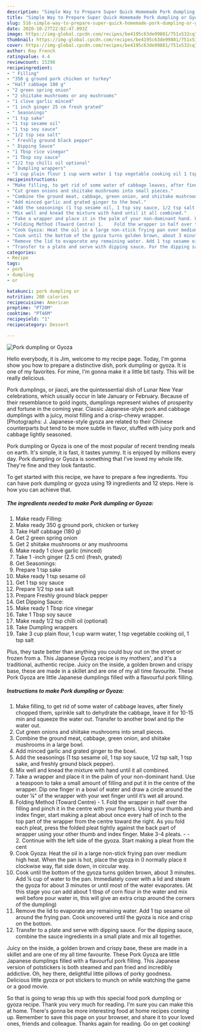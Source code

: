 ```yaml
---
description: "Simple Way to Prepare Super Quick Homemade Pork dumpling or Gyoza"
title: "Simple Way to Prepare Super Quick Homemade Pork dumpling or Gyoza"
slug: 516-simple-way-to-prepare-super-quick-homemade-pork-dumpling-or-gyoza
date: 2020-10-27T22:02:47.093Z
image: https://img-global.cpcdn.com/recipes/be4195c63de99881/751x532cq70/pork-dumpling-or-gyoza-recipe-main-photo.jpg
thumbnail: https://img-global.cpcdn.com/recipes/be4195c63de99881/751x532cq70/pork-dumpling-or-gyoza-recipe-main-photo.jpg
cover: https://img-global.cpcdn.com/recipes/be4195c63de99881/751x532cq70/pork-dumpling-or-gyoza-recipe-main-photo.jpg
author: Ray French
ratingvalue: 4.4
reviewcount: 15298
recipeingredient:
- " Filling"
- "350 g ground pork chicken or turkey"
- "Half cabbage 180 g"
- "2 green spring onion"
- "2 shiitake mushrooms or any mushrooms"
- "1 clove garlic minced"
- "1 inch ginger 25 cm fresh grated"
- " Seasonings"
- "1 tsp sake"
- "1 tsp sesame oil"
- "1 tsp soy sauce"
- "1/2 tsp sea salt"
- " Freshly ground black pepper"
- " Dipping Sauce"
- "1 Tbsp rice vinegar"
- "1 Tbsp soy sauce"
- "1/2 tsp chilli oil optional"
- " Dumpling wrappers"
- "3 cup plain flour 1 cup warm water 1 tsp vegetable cooking oil 1 tsp salt"
recipeinstructions:
- "Make filling, to get rid of some water of cabbage leaves, after finely chopped them, sprinkle salt to dehydrate the cabbage, leave it for 10-15 min and squeeze the water out. Transfer to another bowl and tip the water out."
- "Cut green onions and shiitake mushrooms into small pieces."
- "Combine the ground meat, cabbage, green onion, and shiitake mushrooms in a large bowl."
- "Add minced garlic and grated ginger to the bowl."
- "Add the seasonings (1 tsp sesame oil, 1 tsp soy sauce, 1/2 tsp salt, 1 tsp sake, and freshly ground black pepper)."
- "Mix well and knead the mixture with hand until it all combined."
- "Take a wrapper and place it in the palm of your non-dominant hand. Use a teaspoon to take a small amount of filling and put it in the centre of the wrapper. Dip one finger in a bowl of water and draw a circle around the outer ¼” of the wrapper with your wet finger until it’s wet all around."
- "Folding Method (Toward Centre) 1.	Fold the wrapper in half over the filling and pinch it in the centre with your fingers. Using your thumb and index finger, start making a pleat about once every half of inch to the top part of the wrapper from the centre toward the right. As you fold each pleat, press the folded pleat tightly against the back part of wrapper using your other thumb and index finger. Make 3-4 pleats.  2.	Continue with the left side of the gyoza. Start making a pleat from the cent"
- "Cook Gyoza: Heat the oil in a large non-stick frying pan over medium high heat. When the pan is hot, place the gyoza in (I normally place it clockwise way, flat side down, in circular way."
- "Cook until the bottom of the gyoza turns golden brown, about 3 minutes. Add ¼ cup of water to the pan. Immediately cover with a lid and steam the gyoza for about 3 minutes or until most of the water evaporates. (At this stage you can add about 1 tbsp of corn flour in the water and mix well before pour water in, this will give an extra crisp around the corners of the dumpling)"
- "Remove the lid to evaporate any remaining water. Add 1 tsp sesame oil around the frying pan. Cook uncovered until the gyoza is nice and crisp on the bottom."
- "Transfer to a plate and serve with dipping sauce. For the dipping sauce, combine the sauce ingredients in a small plate and mix all together."
categories:
- Recipe
tags:
- pork
- dumpling
- or

katakunci: pork dumpling or 
nutrition: 200 calories
recipecuisine: American
preptime: "PT20M"
cooktime: "PT46M"
recipeyield: "1"
recipecategory: Dessert

---
```



![Pork dumpling or Gyoza](https://img-global.cpcdn.com/recipes/be4195c63de99881/751x532cq70/pork-dumpling-or-gyoza-recipe-main-photo.jpg)

Hello everybody, it is Jim, welcome to my recipe page. Today, I'm gonna show you how to prepare a distinctive dish, pork dumpling or gyoza. It is one of my favorites. For mine, I'm gonna make it a little bit tasty. This will be really delicious.

Pork dumplings, or jiaozi, are the quintessential dish of Lunar New Year celebrations, which usually occur in late January or February. Because of their resemblance to gold ingots, dumplings represent wishes of prosperity and fortune in the coming year. Classic Japanese-style pork and cabbage dumplings with a juicy, moist filling and a crisp-chewy wrapper.[Photographs: J. Japanese-style gyoza are related to their Chinese counterparts but tend to be more subtle in flavor, stuffed with juicy pork and cabbage lightly seasoned.

Pork dumpling or Gyoza is one of the most popular of recent trending meals on earth. It's simple, it is fast, it tastes yummy. It is enjoyed by millions every day. Pork dumpling or Gyoza is something that I've loved my whole life. They're fine and they look fantastic.


To get started with this recipe, we have to prepare a few ingredients. You can have pork dumpling or gyoza using 19 ingredients and 12 steps. Here is how you can achieve that.

<!--inarticleads1-->

##### The ingredients needed to make Pork dumpling or Gyoza:

1. Make ready  Filling:
1. Make ready 350 g ground pork, chicken or turkey
1. Take Half cabbage (180 g)
1. Get 2 green spring onion
1. Get 2 shiitake mushrooms or any mushrooms
1. Make ready 1 clove garlic (minced)
1. Take 1 -inch ginger (2.5 cm) (fresh, grated)
1. Get  Seasonings:
1. Prepare 1 tsp sake
1. Make ready 1 tsp sesame oil
1. Get 1 tsp soy sauce
1. Prepare 1/2 tsp sea salt
1. Prepare  Freshly ground black pepper
1. Get  Dipping Sauce:
1. Make ready 1 Tbsp rice vinegar
1. Take 1 Tbsp soy sauce
1. Make ready 1/2 tsp chilli oil (optional)
1. Take  Dumpling wrappers
1. Take 3 cup plain flour, 1 cup warm water, 1 tsp vegetable cooking oil, 1 tsp salt


Plus, they taste better than anything you could buy out on the street or frozen from a. This Japanese Gyoza recipe is my mothers&#39;, and it&#39;s a traditional, authentic recipe. Juicy on the inside, a golden brown and crispy base, these are made in a skillet and are one of my all time favourite. These Pork Gyoza are little Japanese dumplings filled with a flavourful pork filling. 

<!--inarticleads2-->

##### Instructions to make Pork dumpling or Gyoza:

1. Make filling, to get rid of some water of cabbage leaves, after finely chopped them, sprinkle salt to dehydrate the cabbage, leave it for 10-15 min and squeeze the water out. Transfer to another bowl and tip the water out.
1. Cut green onions and shiitake mushrooms into small pieces.
1. Combine the ground meat, cabbage, green onion, and shiitake mushrooms in a large bowl.
1. Add minced garlic and grated ginger to the bowl.
1. Add the seasonings (1 tsp sesame oil, 1 tsp soy sauce, 1/2 tsp salt, 1 tsp sake, and freshly ground black pepper).
1. Mix well and knead the mixture with hand until it all combined.
1. Take a wrapper and place it in the palm of your non-dominant hand. Use a teaspoon to take a small amount of filling and put it in the centre of the wrapper. Dip one finger in a bowl of water and draw a circle around the outer ¼” of the wrapper with your wet finger until it’s wet all around.
1. Folding Method (Toward Centre) - 1.	Fold the wrapper in half over the filling and pinch it in the centre with your fingers. Using your thumb and index finger, start making a pleat about once every half of inch to the top part of the wrapper from the centre toward the right. As you fold each pleat, press the folded pleat tightly against the back part of wrapper using your other thumb and index finger. Make 3-4 pleats. -  - 2.	Continue with the left side of the gyoza. Start making a pleat from the cent
1. Cook Gyoza: Heat the oil in a large non-stick frying pan over medium high heat. When the pan is hot, place the gyoza in (I normally place it clockwise way, flat side down, in circular way.
1. Cook until the bottom of the gyoza turns golden brown, about 3 minutes. Add ¼ cup of water to the pan. Immediately cover with a lid and steam the gyoza for about 3 minutes or until most of the water evaporates. (At this stage you can add about 1 tbsp of corn flour in the water and mix well before pour water in, this will give an extra crisp around the corners of the dumpling)
1. Remove the lid to evaporate any remaining water. Add 1 tsp sesame oil around the frying pan. Cook uncovered until the gyoza is nice and crisp on the bottom.
1. Transfer to a plate and serve with dipping sauce. For the dipping sauce, combine the sauce ingredients in a small plate and mix all together.


Juicy on the inside, a golden brown and crispy base, these are made in a skillet and are one of my all time favourite. These Pork Gyoza are little Japanese dumplings filled with a flavourful pork filling. This Japanese version of potstickers is both steamed and pan fried and incredibly addictive. Oh, hey there, delightful little pillows of porky goodness. Delicious little gyoza or pot stickers to munch on while watching the game or a good movie. 

So that is going to wrap this up with this special food pork dumpling or gyoza recipe. Thank you very much for reading. I'm sure you can make this at home. There's gonna be more interesting food at home recipes coming up. Remember to save this page on your browser, and share it to your loved ones, friends and colleague. Thanks again for reading. Go on get cooking!

